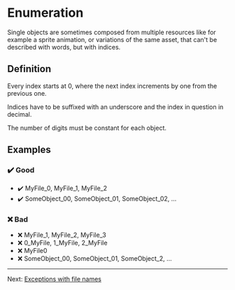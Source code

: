# Enumeration

Single objects are sometimes composed from multiple resources like for example a sprite animation, or variations of the same asset, that can't be described with words, but with indices.

## Definition

Every index starts at 0, where the next index increments by one from the previous one.

Indices have to be suffixed with an underscore and the index in question in decimal.

The number of digits must be constant for each object.

## Examples

### ✔️ Good

- ✔️ MyFile_0, MyFile_1, MyFile_2
- ✔️ SomeObject_00, SomeObject_01, SomeObject_02, ...

### ❌ Bad

- ❌ MyFile_1, MyFile_2, MyFile_3
- ❌ 0_MyFile, 1_MyFile, 2_MyFile
- ❌ MyFile0
- ❌ SomeObject_00, SomeObject_01, SomeObject_2, ...

---

Next: [Exceptions with file names](./Exceptions%20with%20file%20names.md)